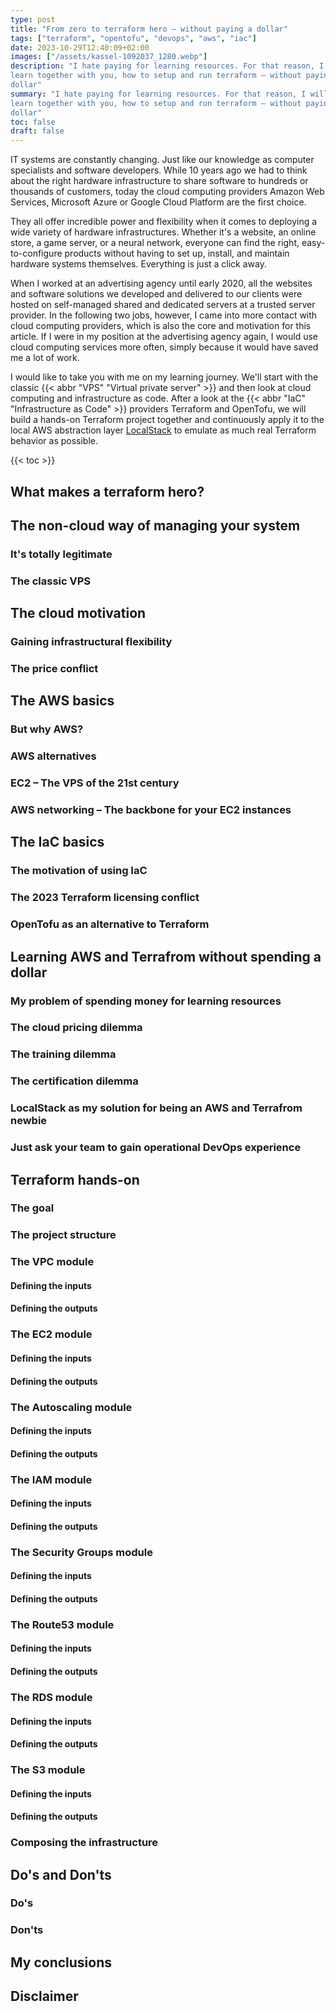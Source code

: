 ```yaml
---
type: post
title: "From zero to terraform hero – without paying a dollar"
tags: ["terraform", "opentofu", "devops", "aws", "iac"]
date: 2023-10-29T12:40:09+02:00
images: ["/assets/kassel-1092037_1280.webp"]
description: "I hate paying for learning resources. For that reason, I will
learn together with you, how to setup and run terraform – without paying a
dollar"
summary: "I hate paying for learning resources. For that reason, I will
learn together with you, how to setup and run terraform – without paying a
dollar"
toc: false
draft: false
---
```


IT systems are constantly changing. Just like our knowledge as computer
specialists and software developers. While 10 years ago we had to think about
the right hardware infrastructure to share software to hundreds or thousands of
customers, today the cloud computing providers Amazon Web Services, Microsoft
Azure or Google Cloud Platform are the first choice.

They all offer incredible power and flexibility when it comes to deploying a
wide variety of hardware infrastructures. Whether it's a website, an online
store, a game server, or a neural network, everyone can find the right,
easy-to-configure products without having to set up, install, and maintain
hardware systems themselves. Everything is just a click away.

When I worked at an advertising agency until early 2020, all the websites and
software solutions we developed and delivered to our clients were hosted on
self-managed shared and dedicated servers at a trusted server provider. In the
following two jobs, however, I came into more contact with cloud computing
providers, which is also the core and motivation for this article. If I were in
my position at the advertising agency again, I would use cloud computing
services more often, simply because it would have saved me a lot of work.

I would like to take you with me on my learning journey. We'll start with the
classic {{< abbr "VPS" "Virtual private server" >}} and then look at cloud
computing and infrastructure as code. After a look at the
{{< abbr "IaC" "Infrastructure as Code" >}} providers Terraform and OpenTofu, we
will build a hands-on Terraform project together and continuously apply it to
the local AWS abstraction layer [LocalStack](https://www.localstack.cloud/) to
emulate as much real Terraform behavior as possible.

{{< toc >}}

## What makes a terraform hero?



## The non-cloud way of managing your system
### It's totally legitimate
### The classic VPS

## The cloud motivation
### Gaining infrastructural flexibility
### The price conflict

## The AWS basics
### But why AWS?
### AWS alternatives
### EC2 – The VPS of the 21st century
### AWS networking – The backbone for your EC2 instances

## The IaC basics
### The motivation of using IaC
### The 2023 Terraform licensing conflict
### OpenTofu as an alternative to Terraform

## Learning AWS and Terrafrom without spending a dollar
### My problem of spending money for learning resources
### The cloud pricing dilemma
### The training dilemma
### The certification dilemma
### LocalStack as my solution for being an AWS and Terrafrom newbie
### Just ask your team to gain operational DevOps experience

## Terraform hands-on
### The goal
### The project structure
### The VPC module
#### Defining the inputs
#### Defining the outputs
### The EC2 module
#### Defining the inputs
#### Defining the outputs
### The Autoscaling module
#### Defining the inputs
#### Defining the outputs
### The IAM module
#### Defining the inputs
#### Defining the outputs
### The Security Groups module
#### Defining the inputs
#### Defining the outputs
### The Route53 module
#### Defining the inputs
#### Defining the outputs
### The RDS module
#### Defining the inputs
#### Defining the outputs
### The S3 module
#### Defining the inputs
#### Defining the outputs
### Composing the infrastructure

## Do's and Don'ts
### Do's
### Don'ts

## My conclusions

## Disclaimer

